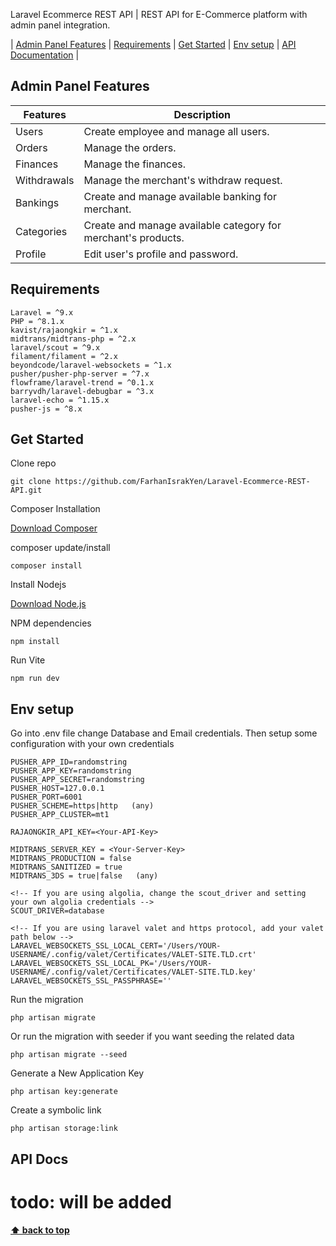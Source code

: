 Laravel Ecommerce REST API | REST API for E-Commerce platform with admin panel integration.

| [Admin Panel Features][] | [Requirements][] | [Get Started][] | [Env setup][] | [API Documentation][] |

## Admin Panel Features

| Features    | Description                                                   |
| ----------- | ------------------------------------------------------------- |
| Users       | Create employee and manage all users.                         |
| Orders      | Manage the orders.                                            |
| Finances    | Manage the finances.                                          |
| Withdrawals | Manage the merchant's withdraw request.                       |
| Bankings    | Create and manage available banking for merchant.             |
| Categories  | Create and manage available category for merchant's products. |
| Profile     | Edit user's profile and password.                             |

## Requirements

    Laravel = ^9.x
    PHP = ^8.1.x
    kavist/rajaongkir = ^1.x
    midtrans/midtrans-php = ^2.x
    laravel/scout = ^9.x
    filament/filament = ^2.x
    beyondcode/laravel-websockets = ^1.x
    pusher/pusher-php-server = ^7.x
    flowframe/laravel-trend = ^0.1.x
    barryvdh/laravel-debugbar = ^3.x
    laravel-echo = ^1.15.x
    pusher-js = ^8.x

## Get Started

Clone repo

```
git clone https://github.com/FarhanIsrakYen/Laravel-Ecommerce-REST-API.git
```

Composer Installation

[Download Composer](https://getcomposer.org/download/)

composer update/install

```
composer install
```

Install Nodejs

[Download Node.js](https://nodejs.org/en/download/)

NPM dependencies

```
npm install
```

Run Vite

```
npm run dev
```

## Env setup

Go into .env file change Database and Email credentials. Then setup some configuration with your own credentials

```
PUSHER_APP_ID=randomstring
PUSHER_APP_KEY=randomstring
PUSHER_APP_SECRET=randomstring
PUSHER_HOST=127.0.0.1
PUSHER_PORT=6001
PUSHER_SCHEME=https|http   (any)
PUSHER_APP_CLUSTER=mt1

RAJAONGKIR_API_KEY=<Your-API-Key>

MIDTRANS_SERVER_KEY = <Your-Server-Key>
MIDTRANS_PRODUCTION = false
MIDTRANS_SANITIZED = true
MIDTRANS_3DS = true|false   (any)

<!-- If you are using algolia, change the scout_driver and setting your own algolia credentials -->
SCOUT_DRIVER=database

<!-- If you are using laravel valet and https protocol, add your valet path below -->
LARAVEL_WEBSOCKETS_SSL_LOCAL_CERT='/Users/YOUR-USERNAME/.config/valet/Certificates/VALET-SITE.TLD.crt'
LARAVEL_WEBSOCKETS_SSL_LOCAL_PK='/Users/YOUR-USERNAME/.config/valet/Certificates/VALET-SITE.TLD.key'
LARAVEL_WEBSOCKETS_SSL_PASSPHRASE=''

```

Run the migration

```
php artisan migrate
```

Or run the migration with seeder if you want seeding the related data

```
php artisan migrate --seed
```

Generate a New Application Key

```
php artisan key:generate
```

Create a symbolic link

```
php artisan storage:link
```

## API Docs
 # todo: will be added

**[⬆ back to top](#laracommerce-rest-api)**

[Admin Panel Features]: #admin-panel-features
[Requirements]: #requirements
[Get Started]: #get-started
[env setup]: #env-setup
[API Documentation]: #api-docs
